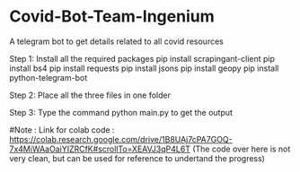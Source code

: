 # Covid-Bot-Team-Ingenium
A telegram bot to get details related to all covid resources


Step 1: Install all the required packages
  pip install scrapingant-client
  pip install bs4
  pip install requests
  pip install jsons
  pip install geopy
  pip install python-telegram-bot
  
 Step 2: Place all the three files in one folder
 
 Step 3: Type the command python main.py to get the output


#Note : Link for colab code : https://colab.research.google.com/drive/1B8UAj7cPA7GOQ-7x4MiWAaOaiYIZRCfK#scrollTo=XEAVJ3qP4L6T 
(The code over here is not very clean, but can be used for reference to undertand the progress)
